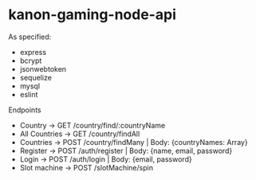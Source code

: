 # kanon-gaming-node-api

  As specified:
  
  - express
  - bcrypt
  - jsonwebtoken
  - sequelize
  - mysql
  - eslint
    
  Endpoints
  
  - Country -> GET /country/find/:countryName
  - All Countries -> GET /country/findAll
  - Countries -> POST /country/findMany | Body: {countryNames: Array<string>}
  - Register -> POST /auth/register | Body: {name, email, password}
  - Login -> POST /auth/login | Body: {email, password}
  - Slot machine -> POST /slotMachine/spin
